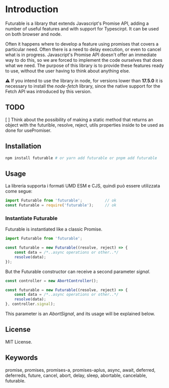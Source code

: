 # Introduction
Futurable is a library that extends Javascript's Promise API, adding a number of useful features and with support for Typescirpt. It can be used on both browser and node.

Often it happens where to develop a feature using promises that covers a particular need. Often there is a need to delay execution, or even to cancel what is in progress. Javascript's Promise API doesn't offer an immediate way to do this, so we are forced to implement the code ourselves that does what we need. The purpose of this library is to provide these features ready to use, without the user having to think about anything else.


:warning: If you intend to use the library in node, for versions lower than **17.5.0** it is necessary to install the *node-fetch* library, since the native support for the Fetch API was introduced by this version.

## TODO
[ ] Think about the possibility of making a static method that returns an object with the futurible, resolve, reject, utils properties inside to be used as done for usePromiser.



## Installation

```bash
npm install futurable # or yarn add futurable or pnpm add futurable
```
## Usage

La libreria supporta i formati UMD ESM e CJS, quindi può essere utilizzata come segue:

```javascript
import Futurable from 'futurable'; 			// ok
const Futurable = require('futurable'); 	// ok
```
### Instantiate Futurable
Futurable is instantiated like a classic Promise.
```javascript
import Futurable from 'futurable';

const futurable = new Futurable((resolve, reject) => {
	const data = /*..async operations or other..*/
	resolve(data);
});
```
But the Futurable constructor can receive a second parameter *signal*.
```javascript
const controller = new AbortController();

const futurable = new Futurable((resolve, reject) => {
	const data = /*..async operations or other..*/
	resolve(data);
}, controller.signal);
```
This parameter is an *AbortSignal*, and its usage will be explained below.


## License

MIT License.

## Keywords

promise, promises, promises-a, promises-aplus, async, await, deferred, deferreds, future, cancel, abort, delay, sleep, abortable, cancelable, futurable.
